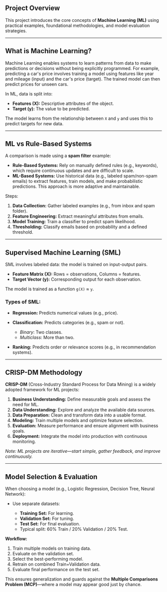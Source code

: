 
##  Project Overview

This project introduces the core concepts of **Machine Learning (ML)** using practical examples, foundational methodologies, and model evaluation strategies.

---

##  What is Machine Learning?

Machine Learning enables systems to learn patterns from data to make predictions or decisions without being explicitly programmed. For example, predicting a car's price involves training a model using features like year and mileage (input) and the car's price (target). The trained model can then predict prices for unseen cars.

In ML, data is split into:

* **Features (X):** Descriptive attributes of the object.
* **Target (y):** The value to be predicted.

The model learns from the relationship between `X` and `y` and uses this to predict targets for new data.

---

##  ML vs Rule-Based Systems

A comparison is made using a **spam filter** example:

* **Rule-Based Systems:** Rely on manually defined rules (e.g., keywords), which require continuous updates and are difficult to scale.
* **ML-Based Systems:** Use historical data (e.g., labeled spam/non-spam emails) to extract features, train models, and make probabilistic predictions. This approach is more adaptive and maintainable.

Steps:

1. **Data Collection:** Gather labeled examples (e.g., from inbox and spam folder).
2. **Feature Engineering:** Extract meaningful attributes from emails.
3. **Model Training:** Train a classifier to predict spam likelihood.
4. **Thresholding:** Classify emails based on probability and a defined threshold.

---

##  Supervised Machine Learning (SML)

SML involves labeled data: the model is trained on input-output pairs.

* **Feature Matrix (X):** Rows = observations, Columns = features.
* **Target Vector (y):** Corresponding output for each observation.

The model is trained as a function `g(X)` ≈ `y`.

### Types of SML:

* **Regression:** Predicts numerical values (e.g., price).
* **Classification:** Predicts categories (e.g., spam or not).

  * *Binary*: Two classes.
  * *Multiclass*: More than two.
* **Ranking:** Predicts order or relevance scores (e.g., in recommendation systems).

---

##  CRISP-DM Methodology

**CRISP-DM** (Cross-Industry Standard Process for Data Mining) is a widely adopted framework for ML projects:

1. **Business Understanding:** Define measurable goals and assess the need for ML.
2. **Data Understanding:** Explore and analyze the available data sources.
3. **Data Preparation:** Clean and transform data into a usable format.
4. **Modeling:** Train multiple models and optimize feature selection.
5. **Evaluation:** Measure performance and ensure alignment with business goals.
6. **Deployment:** Integrate the model into production with continuous monitoring.

*Note: ML projects are iterative—start simple, gather feedback, and improve continuously.*

---

##  Model Selection & Evaluation

When choosing a model (e.g., Logistic Regression, Decision Tree, Neural Network):

* Use separate datasets:

  * **Training Set:** For learning.
  * **Validation Set:** For tuning.
  * **Test Set:** For final evaluation.
  * Typical split: 60% Train / 20% Validation / 20% Test.

**Workflow:**

1. Train multiple models on training data.
2. Evaluate on the validation set.
3. Select the best-performing model.
4. Retrain on combined Train+Validation data.
5. Evaluate final performance on the test set.

This ensures generalization and guards against the **Multiple Comparisons Problem (MCP)**—where a model may appear good just by chance.

